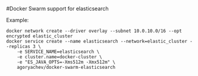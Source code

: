 #Docker Swarm support for elasticsearch

Example:

```
docker network create --driver overlay --subnet 10.0.10.0/16 --opt encrypted elastic_cluster
docker service create --name elasticsearch --network=elastic_cluster --replicas 3 \
    -e SERVICE_NAME=elasticsearch \
    -e cluster.name=docker-cluster \
    -e "ES_JAVA_OPTS=-Xms512m -Xmx512m" \
    agoryachev/docker-swarm-elasticsearch
```
